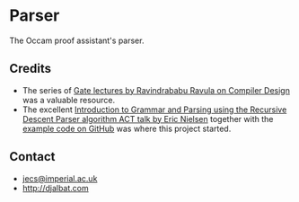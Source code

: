 # Parser

The Occam proof assistant's parser.

## Credits

* The series of [Gate lectures by Ravindrababu Ravula on Compiler Design](https://www.youtube.com/watch?v=Qkwj65l_96I&list=PLEbnTDJUr_IcPtUXFy2b1sGRPsLFMghhS) was a valuable resource.
* The excellent [Introduction to Grammar and Parsing using the Recursive Descent Parser algorithm ACT talk by Eric Nielsen](https://www.youtube.com/watch?v=9jSSSE2FuLU) together with the [example code on GitHub](https://github.com/ericbn/js-abstract-descent-parser) was where this project started.

## Contact

* jecs@imperial.ac.uk
* http://djalbat.com
